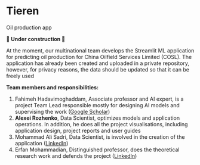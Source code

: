 # Tieren
Oil production app

**👷 Under construction 👷**

At the moment, our multinational team develops the Streamlit ML application for predicting oil production for China Oilfield Services Limited (COSL). The application has already been created and uploaded in a private repository, however, for privacy reasons, the data should be updated so that it can be freely used

**Team members and responsibilities:**
1. Fahimeh Hadavimoghaddam, Associate professor and AI expert, is a project Team Lead responsible mostly for designing AI models and supervising the work ([Google Scholar](https://scholar.google.com/citations?user=kZSXOkcAAAAJ&hl=en))
2. **Alexei Rozhenko**, Data Scientist, optimizes models and application operations. In addition, he does all the project visualisations, including application design, project reports and user guides 
3. Mohammad Ali Sadri, Data Scientist, is involved in the creation of the application ([LinkedIn](https://ir.linkedin.com/in/mohammad-ali-sadri-77586b80))
4. Erfan Mohammadian, Distinguished professor, does the theoretical research work and defends the project ([LinkedIn](https://cn.linkedin.com/in/erfan-mohammadian-1b587267))

